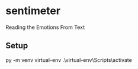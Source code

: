 # sentimeter
Reading the Emotions From Text


## Setup
py -m venv virtual-env
.\virtual-env\Scripts\activate